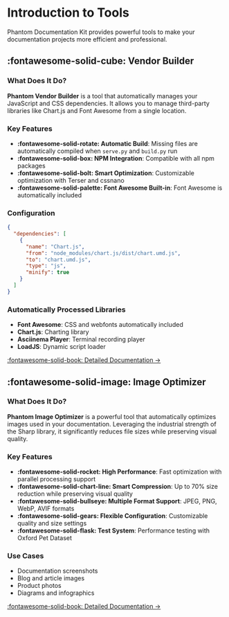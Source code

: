 # Introduction to Tools

Phantom Documentation Kit provides powerful tools to make your documentation projects more efficient and professional.


## :fontawesome-solid-cube: Vendor Builder

### What Does It Do?

**Phantom Vendor Builder** is a tool that automatically manages your JavaScript and CSS dependencies. 
It allows you to manage third-party libraries like Chart.js and Font Awesome from a single location.

### Key Features

- **:fontawesome-solid-rotate: Automatic Build**: Missing files are automatically compiled when `serve.py` and `build.py` run
- **:fontawesome-solid-box: NPM Integration**: Compatible with all npm packages
- **:fontawesome-solid-bolt: Smart Optimization**: Customizable optimization with Terser and cssnano
- **:fontawesome-solid-palette: Font Awesome Built-in**: Font Awesome is automatically included

### Configuration

```json
{
  "dependencies": [
    {
      "name": "Chart.js",
      "from": "node_modules/chart.js/dist/chart.umd.js",
      "to": "chart.umd.js",
      "type": "js",
      "minify": true
    }
  ]
}
```

### Automatically Processed Libraries

- **Font Awesome**: CSS and webfonts automatically included
- **Chart.js**: Charting library
- **Asciinema Player**: Terminal recording player
- **LoadJS**: Dynamic script loader

[:fontawesome-solid-book: Detailed Documentation →](./vendor-builder.md)

## :fontawesome-solid-image: Image Optimizer

### What Does It Do?

**Phantom Image Optimizer** is a powerful tool that automatically optimizes images used in your documentation. 
Leveraging the industrial strength of the Sharp library, it significantly reduces file sizes while preserving visual quality.

### Key Features

- **:fontawesome-solid-rocket: High Performance**: Fast optimization with parallel processing support
- **:fontawesome-solid-chart-line: Smart Compression**: Up to 70% size reduction while preserving visual quality
- **:fontawesome-solid-bullseye: Multiple Format Support**: JPEG, PNG, WebP, AVIF formats
- **:fontawesome-solid-gears: Flexible Configuration**: Customizable quality and size settings
- **:fontawesome-solid-flask: Test System**: Performance testing with Oxford Pet Dataset

### Use Cases

- Documentation screenshots
- Blog and article images
- Product photos
- Diagrams and infographics

[:fontawesome-solid-book: Detailed Documentation →](./image-optimizer.md)



